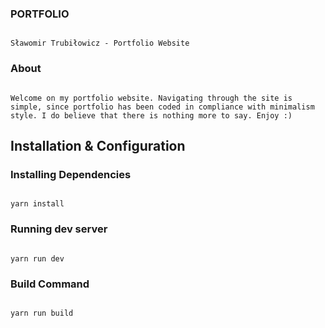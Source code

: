 ### PORTFOLIO
```

Sławomir Trubiłowicz - Portfolio Website
```

### About
```

Welcome on my portfolio website. Navigating through the site is simple, since portfolio has been coded in compliance with minimalism style. I do believe that there is nothing more to say. Enjoy :)
```
## Installation & Configuration


### Installing Dependencies
```

yarn install
```

### Running dev server
```

yarn run dev
```

### Build Command
```

yarn run build
```